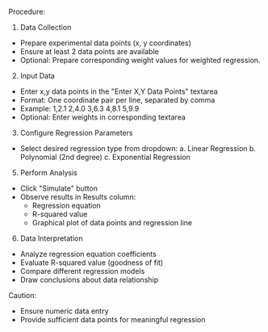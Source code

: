 
Procedure:
1. Data Collection
- Prepare experimental data points (x, y coordinates)
- Ensure at least 2 data points are available
- Optional: Prepare corresponding weight values for weighted regression.

2. Input Data
- Enter x,y data points in the "Enter X,Y Data Points" textarea
- Format: One coordinate pair per line, separated by comma
- Example:
  1,2.1
  2,4.0
  3,6.3
  4,8.1
  5,9.9
- Optional: Enter weights in corresponding textarea

3. Configure Regression Parameters
- Select desired regression type from dropdown:
  a. Linear Regression
  b. Polynomial (2nd degree)
  c. Exponential Regression


5. Perform Analysis
- Click "Simulate" button
- Observe results in Results column:
  - Regression equation
  - R-squared value
  - Graphical plot of data points and regression line

6. Data Interpretation
- Analyze regression equation coefficients
- Evaluate R-squared value (goodness of fit)
- Compare different regression models
- Draw conclusions about data relationship

Caution:
- Ensure numeric data entry
- Provide sufficient data points for meaningful regression